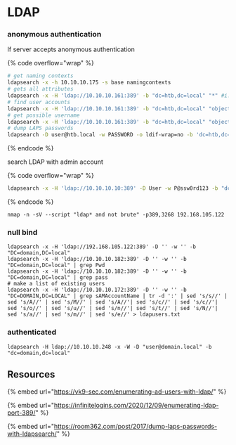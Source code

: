 # LDAP

### anonymous authentication&#x20;

If server accepts anonymous authentication

{% code overflow="wrap" %}
```bash
# get naming contexts
ldapsearch -x -h 10.10.10.175 -s base namingcontexts
# gets all attributes
ldapsearch -x -H 'ldap://10.10.10.161:389' -b "dc=htb,dc=local" "*" #i.e. domain = htb.local
# find user accounts
ldapsearch -x -H 'ldap://10.10.10.161:389' -b "dc=htb,dc=local" "objectclass=user"
# get possible username
ldapsearch -x -H 'ldap://10.10.10.161:389' -b "dc=htb,dc=local" "objectclass=user" sAMAccountName | grep sAMAccountName | awk -F ": " '{print $2}'
# dump LAPS passwords
ldapsearch -D user@htb.local -w PASSWORD -o ldif-wrap=no -b 'dc=htb,dc=local' -H 'ldap://10.10.10.161:389' "(ms-MCS-AdmPwd=*)" ms-MCS-AdmPwd
```
{% endcode %}

search LDAP with admin account

{% code overflow="wrap" %}
```bash
ldapsearch -x -H 'ldap://10.10.10.10:389' -D User -w P@ssw0rd123 -b "dc=htb,dc=local"
```
{% endcode %}

```
nmap -n -sV --script "ldap* and not brute" -p389,3268 192.168.105.122
```

### null bind

```
ldapsearch -x -H 'ldap://192.168.105.122:389' -D '' -w '' -b "DC=domain,DC=local"
ldapsearch -x -H 'ldap://10.10.10.182:389' -D '' -w '' -b "DC=domain,DC=local" | grep Pwd
ldapsearch -x -H 'ldap://10.10.10.182:389' -D '' -w '' -b "DC=domain,DC=local" | grep pass
# make a list of existing users
ldapsearch -x -H 'ldap://10.10.10.172:389' -D '' -w '' -b "DC=DOMAIN,DC=LOCAL" | grep sAMAccountName | tr -d ':' | sed 's/s//' | sed 's/A//' | sed 's/M//' | sed 's/A//'| sed 's/c//' | sed 's/c//'| sed 's/o//' | sed 's/u//' | sed 's/n//'| sed 's/t//' | sed 's/N//'| sed 's/a//' | sed 's/m//' | sed 's/e//' > ldapusers.txt
```

### authenticated

```
ldapsearch -H ldap://10.10.10.248 -x -W -D "user@domain.local" -b "dc=domain,dc=local"
```

## Resources

{% embed url="https://vk9-sec.com/enumerating-ad-users-with-ldap/" %}

{% embed url="https://infinitelogins.com/2020/12/09/enumerating-ldap-port-389/" %}

{% embed url="https://room362.com/post/2017/dump-laps-passwords-with-ldapsearch/" %}
